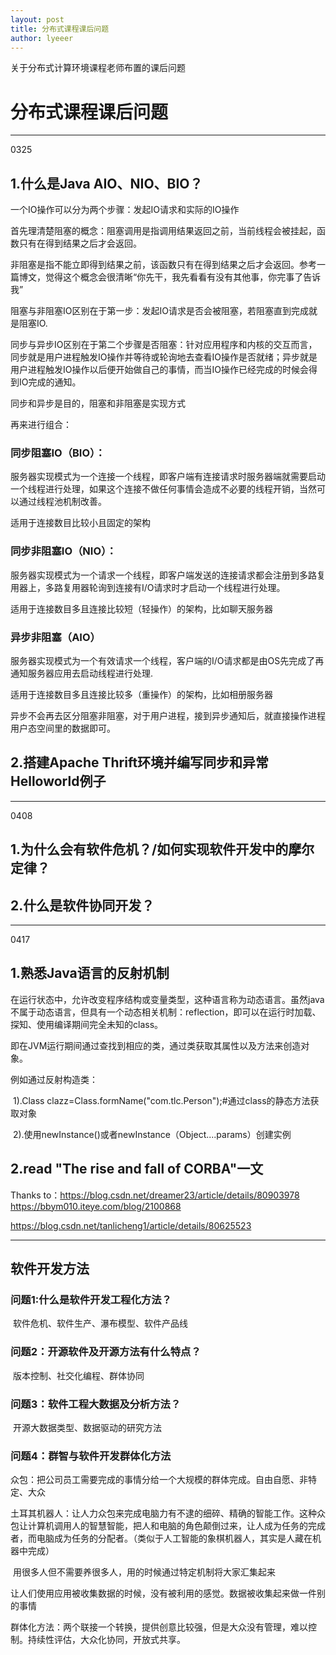 ```yaml
---
layout: post
title: 分布式课程课后问题
author: lyeeer
---
```


关于分布式计算环境课程老师布置的课后问题


# 分布式课程课后问题
-------------------------
0325
## 1.什么是Java AIO、NIO、BIO？
一个IO操作可以分为两个步骤：发起IO请求和实际的IO操作

首先理清楚阻塞的概念：阻塞调用是指调用结果返回之前，当前线程会被挂起，函数只有在得到结果之后才会返回。

非阻塞是指不能立即得到结果之前，该函数只有在得到结果之后才会返回。参考一篇博文，觉得这个概念会很清晰“你先干，我先看看有没有其他事，你完事了告诉我”

阻塞与非阻塞IO区别在于第一步：发起IO请求是否会被阻塞，若阻塞直到完成就是阻塞IO.

同步与异步IO区别在于第二个步骤是否阻塞：针对应用程序和内核的交互而言，同步就是用户进程触发IO操作并等待或轮询地去查看IO操作是否就绪；异步就是用户进程触发IO操作以后便开始做自己的事情，而当IO操作已经完成的时候会得到IO完成的通知。

同步和异步是目的，阻塞和非阻塞是实现方式

再来进行组合：
### 同步阻塞IO（BIO）：
服务器实现模式为一个连接一个线程，即客户端有连接请求时服务器端就需要启动一个线程进行处理，如果这个连接不做任何事情会造成不必要的线程开销，当然可以通过线程池机制改善。

适用于连接数目比较小且固定的架构

### 同步非阻塞IO（NIO）：
服务器实现模式为一个请求一个线程，即客户端发送的连接请求都会注册到多路复用器上，多路复用器轮询到连接有I/O请求时才启动一个线程进行处理。

适用于连接数目多且连接比较短（轻操作）的架构，比如聊天服务器

### 异步非阻塞（AIO）
服务器实现模式为一个有效请求一个线程，客户端的I/O请求都是由OS先完成了再通知服务器应用去启动线程进行处理.

适用于连接数目多且连接比较多（重操作）的架构，比如相册服务器

异步不会再去区分阻塞非阻塞，对于用户进程，接到异步通知后，就直接操作进程用户态空间里的数据即可。

## 2.搭建Apache Thrift环境并编写同步和异常Helloworld例子 





-------------------------
0408
## 1.为什么会有软件危机？/如何实现软件开发中的摩尔定律？

## 2.什么是软件协同开发？





-------------------------
0417
## 1.熟悉Java语言的反射机制

在运行状态中，允许改变程序结构或变量类型，这种语言称为动态语言。虽然java不属于动态语言，但具有一个动态相关机制：reflection，即可以在运行时加载、探知、使用编译期间完全未知的class。

即在JVM运行期间通过查找到相应的类，通过类获取其属性以及方法来创造对象。

例如通过反射构造类：

​	1).Class clazz=Class.formName("com.tlc.Person");#通过class的静态方法获取对象

​	2).使用newInstance()或者newInstance（Object....params）创建实例



## 2.read "The rise and fall of CORBA"一文



Thanks to：<https://blog.csdn.net/dreamer23/article/details/80903978>
<https://bbym010.iteye.com/blog/2100868>

<https://blog.csdn.net/tanlicheng1/article/details/80625523>





---------------------

## 软件开发方法

### 问题1:什么是软件开发工程化方法？

​		软件危机、软件生产、瀑布模型、软件产品线

### 问题2：开源软件及开源方法有什么特点？

​		版本控制、社交化编程、群体协同

### 问题3：软件工程大数据及分析方法？

​		开源大数据类型、数据驱动的研究方法

### 问题4：群智与软件开发群体化方法

​		众包：把公司员工需要完成的事情分给一个大规模的群体完成。自由自愿、非特定、大众

​		土耳其机器人：让人力众包来完成电脑力有不逮的细碎、精确的智能工作。这种众包让计算机调用人的智慧智能，把人和电脑的角色颠倒过来，让人成为任务的完成者，而电脑成为任务的分配者。（类似于人工智能的象棋机器人，其实是人藏在机器中完成）

​		用很多人但不需要养很多人，用的时候通过特定机制将大家汇集起来

​		让人们使用应用被收集数据的时候，没有被利用的感觉。数据被收集起来做一件别的事情

群体化方法：两个联接一个转换，提供创意比较强，但是大众没有管理，难以控制。持续性评估，大众化协同，开放式共享。